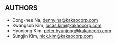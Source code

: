 ## AUTHORS
- Dong-hee Na, denny.na@kakaocorp.com
- Kwangsub Kim, lucas.kim@kakaocorp.com
- Hyunjong Kim, peter.hyunjong@kakaocorp.com
- Sungjin Kim, nick.kim@kakaocorp.com
